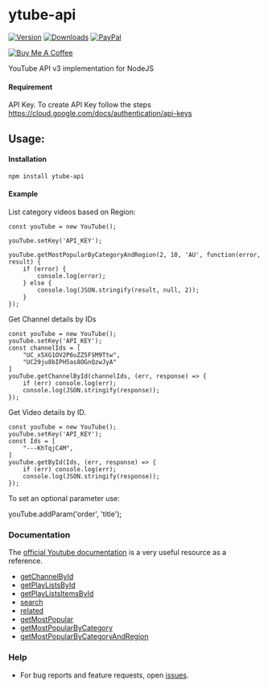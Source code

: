 # ytube-api

[![Version](https://img.shields.io/npm/v/ytube-api.svg)](https://www.npmjs.com/package/youtube-api) [![Downloads](https://img.shields.io/npm/dt/ytube-api.svg)](https://www.npmjs.com/package/youtube-api) [![PayPal][badge_paypal_donate]][paypal-donations]

<a href="https://www.buymeacoffee.com/B6ALpqT" target="_blank"><img src="https://www.buymeacoffee.com/assets/img/custom_images/yellow_img.png" alt="Buy Me A Coffee"></a>

YouTube API v3 implementation for NodeJS

#### **Requirement**

API Key. To create API Key follow the steps https://cloud.google.com/docs/authentication/api-keys

## Usage: 

#### **Installation**

```npm install ytube-api```

#### Example
List category videos based on Region:

```
const youTube = new YouTube();

youTube.setKey('API_KEY');

youTube.getMostPopularByCategoryAndRegion(2, 10, 'AU', function(error, result) {
    if (error) {
        console.log(error);
    } else {
        console.log(JSON.stringify(result, null, 2));
    }
});
```

Get Channel details by IDs

```
const youTube = new YouTube();
youTube.setKey('API_KEY');
const channelIds = [
    "UC_x5XG1OV2P6uZZ5FSM9Ttw",
    "UC29ju8bIPH5as8OGnQzwJyA"
]
youTube.getChannelById(channelIds, (err, response) => {
    if (err) console.log(err);
    console.log(JSON.stringify(response));
});
```

Get Video details by ID.

```
const youTube = new YouTube();
youTube.setKey('API_KEY');
const Ids = [
    "---KhTqjC4M",
]
youTube.getById(Ids, (err, response) => {
    if (err) console.log(err);
    console.log(JSON.stringify(response));
});
```

To set an optional parameter use:

youTube.addParam('order', 'title');

### Documentation

The [official Youtube documentation](https://developers.google.com/youtube/v3/docs/) is a very useful resource as a reference.

- [getChannelById](https://developers.google.com/youtube/v3/docs/channels/list)
- [getPlayListsById](https://developers.google.com/youtube/v3/docs/playlists/list)
- [getPlayListsItemsById](https://developers.google.com/youtube/v3/docs/playlistItems/list)
- [search](https://developers.google.com/youtube/v3/docs/search/list)
- [related](https://developers.google.com/youtube/v3/docs/search/list)
- [getMostPopular](https://developers.google.com/youtube/v3/docs/videos/list)
- [getMostPopularByCategory](https://developers.google.com/youtube/v3/docs/videoCategories/list)
- [getMostPopularByCategoryAndRegion](https://developers.google.com/youtube/v3/docs/videoCategories/list)

### Help

 * For bug reports and feature requests, open [issues](https://github.com/jasmedia/ytube-api/issues). 


[badge_paypal_donate]: https://jasmedia.github.io/images/paypalbadge.svg

[paypal-donations]: https://paypal.me/jaseemjas?locale.x=en_GB